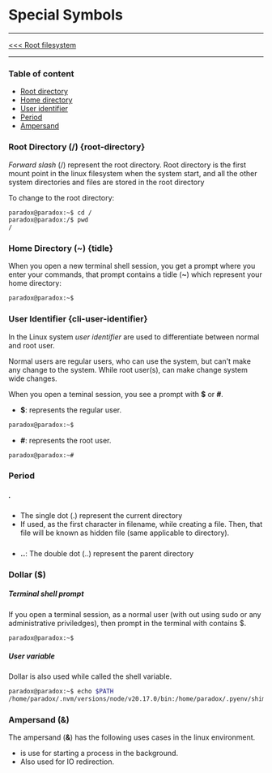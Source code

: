 # Special Symbols

---------

[<<< Root filesystem](root-filesystem.md)

---------


### Table of content

- [Root directory](#root-directory--root-directory)
- [Home directory](#home-directory--tidle)
- [User identifier](#user-identifier-cli-user-identifier)
- [Period](#period)
- [Ampersand](#ampersand-)

### Root Directory (/) {root-directory}

*Forward slash* (/) represent the root directory. Root directory is the first mount point in the linux filesystem when the system start, and all the other system directories and files are stored in the root directory

To change to the root directory:

```bash
paradox@paradox:~$ cd /
paradox@paradox:/$ pwd
/
```

### Home Directory (~) {tidle}

When you open a new terminal shell session, you get a prompt where you enter your commands, that prompt contains a tidle (**~**) which represent your home directory:

```sh
paradox@paradox:~$ 
```


### User Identifier {cli-user-identifier}

In the Linux system *user identifier* are used to differentiate between normal and root user. 

Normal users are regular users, who can use the system, but can't make any change to the system. While root user(s), can make change system wide changes.


When you open a teminal session, you see a prompt with **$** or **#**.

- **$**: represents the regular user.

```bash
paradox@paradox:~$ 
```

- **#**: represents the root user.


```bash
paradox@paradox:~# 
```

### Period


#####  **.**
- The single dot (.) represent the current directory
- If used, as the first character in filename, while creating a file. Then, that file will be known as hidden file (same applicable to directory).

#####

-  **..**: The double dot (..) represent the parent directory

### Dollar ($)

##### Terminal shell prompt

If you open a terminal session, as a normal user (with out using sudo or any administrative priviledges), then prompt in the terminal with contains $.

```bash
paradox@paradox:~$ 
```

##### User variable

Dollar is also used while called the shell variable.

```bash
paradox@paradox:~$ echo $PATH
/home/paradox/.nvm/versions/node/v20.17.0/bin:/home/paradox/.pyenv/shims:/home/paradox/.pyenv/bin:/home/paradox/.local/bin:/usr/local/sbin:/usr/local/bin:/usr/sbin:/usr/bin:/sbin:/bin:/usr/games:/usr/local/games:/snap/bin:/snap/bin

```


### Ampersand (&)

The ampersand (**&**) has the following uses cases in the linux environment.

- is use for starting a process in the background.
- Also used for IO redirection.